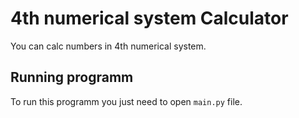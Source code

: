 # 4th numerical system Calculator
You can calc numbers in 4th numerical system.
## Running programm
To run this programm you just need to open ```main.py``` file.
